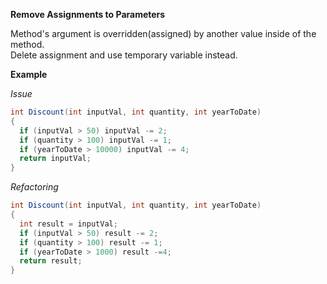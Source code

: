 **Remove Assignments to Parameters**

Method's argument is overridden(assigned) by another value inside of the method.  
Delete assignment and use temporary variable instead.  

**Example**

_Issue_

```csharp
int Discount(int inputVal, int quantity, int yearToDate)
{
  if (inputVal > 50) inputVal -= 2;
  if (quantity > 100) inputVal -= 1;
  if (yearToDate > 10000) inputVal -= 4;
  return inputVal;
}
```

_Refactoring_

```csharp
int Discount(int inputVal, int quantity, int yearToDate)
{
  int result = inputVal;
  if (inputVal > 50) result -= 2;
  if (quantity > 100) result -= 1;
  if (yearToDate > 1000) result -=4;
  return result;
}
```
